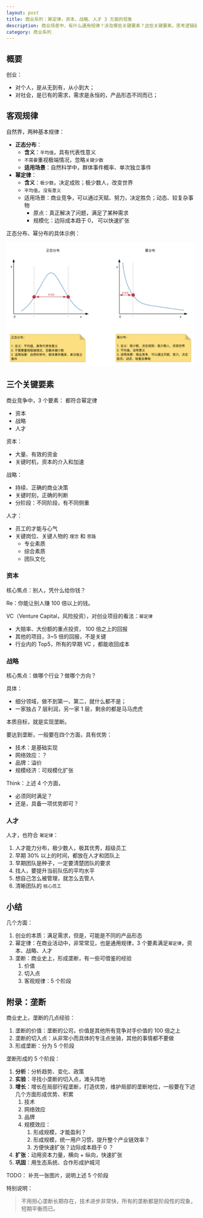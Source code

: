```yaml
---
layout: post
title: 商业系列：幂定律，资本、战略、人才 3 方面的现象
description: 商业场景中，有什么通用规律？涉及哪些关键要素？这些关键要素，思考逻辑是什么？
category: 商业系列
---
```


## 概要

创业：

* 对个人，是从无到有，从小到大；
* 对社会，是已有的需求，需求是永恒的，产品形态不同而已；


## 客观规律


自然界，两种基本规律：

* **正态分布**：
	* **含义**：`平均值`，具有代表性意义
	* `不需要`重视极端情况，忽略`关键少数`
	* **适用场景**：自然科学中，群体事件概率、单次独立事件
* **幂定律**：
	* **含义**：`极少数`，决定成败；极少数人，改变世界
	* `平均值`，`没有意义`
	* 适用场景：商业竞争，可以通过天赋、努力，决定胜负；动态、较复杂事物
		* 原点：真正解决了问题，满足了某种需求
		* 规模化：边际成本趋于 0， 可以快速扩张

正态分布、幂分布的具体示例：

![](/images/business-series/01-distribute.png)


## 三个关键要素

商业竞争中，3 个要素： 都符合幂定律

* 资本
* 战略
* 人才



资本：

* 大量、有效的资金
* 关键时机，资本的介入和加速

战略：

* 持续、正确的商业决策
* 关键时刻，正确的判断
* 分阶段：不同阶段，有不同侧重

人才：

* 员工的才能与心气
* 关键岗位、关键人物的 `理念` 和 `思路`
	* 专业素质
	* 综合素质
	* 团队文化


### 资本

核心焦点：别人，凭什么给你钱？

Re：你能让别人赚 100 倍以上的钱。


VC（Venture Capital，风险投资），对创业项目的看法：`幂定律`

* 大赔率、大份额的重点投资， 100 倍之上的回报
* 其他的项目，3~5 倍的回报，不是关键
* 行业内的 Top5，所有的早期 VC ，都能收回成本



### 战略

核心焦点：做哪个行业？做哪个方向？

具体：

* 细分领域，做不到第一、第二，就什么都不是；
* 一家独占 7 层利润，另一家 1 层，剩余的都是马马虎虎

本质目标，就是实现垄断。

要达到垄断，一般要在四个方面，具有优势：

* 技术：是基础实现
* 网络效应：？
* 品牌：溢价
* 规模经济：可规模化扩张

Think：上述 4 个方面，

* 必须同时满足？
* 还是，具备一项优势即可？

### 人才

人才，也符合 `幂定律`：

1. 人才能力分布，极少数人，极其优秀，超级员工
1. 早期 30% 以上的时间，都放在人才和团队上
1. 早期团队是种子，一定要清楚团队的要求
1. 找人，要提升当前队伍的平均水平
1. 想自己怎么被管理，就怎么去管人
1. 清晰团队的 `核心员工`

## 小结

几个方面：

1. 创业的本质：满足需求，但是，可能是不同的产品形态
1. 幂定律：在商业活动中，非常常见，也是通用规律，3 个要素满足`幂定律`，资本、战略、人才
1. 垄断：商业史上，形成垄断，有一些可借鉴的经验
	1. 价值
	1. 	切入点
	1. 客观规律：5 个阶段


## 附录：垄断

商业史上，垄断的几点经验：

1. 垄断的价值：垄断的公司，价值是其他所有竞争对手价值的 100 倍之上
1. 垄断的切入点：从非常小而具体的专注点坐骑，其他的事情都不要做
1. 形成垄断：分为 5 个阶段

垄断形成的 5 个阶段：

1. **分析**：分析趋势、变化、政策
1. **实验**：寻找小垄断的切入点，滩头阵地
1. **增长**：增长在局部行程垄断，打造优势，维护局部的垄断地位，一般要在下述几个方面形成优势、积累
	1. 技术
	1. 网络效应
	1. 品牌
	1. 规模效应：
		1. 形成规模，才能盈利？
		1. 形成规模，统一用户习惯，提升整个产业链效率？
		1. 方便快速扩张？边际成本趋于 0 ？
1. **扩张**：动用资本力量，横向 + 纵向，快速扩张
1. **巩固**：用生态系统、合作形成护城河

TODO： 补充一张图片，说明上述 5 个阶段

特别说明：

> 不用担心垄断长期存在，技术进步非常快，所有的垄断都是阶段性的现象，短期平衡而已。




[NingG]:    http://ningg.github.com  "NingG"
